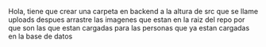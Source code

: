 Hola, tiene que crear una carpeta en backend a la altura de src que se llame uploads
despues arrastre las imagenes que estan en la raiz del repo por que son las que estan cargadas para las personas que ya estan cargadas en la base de datos
